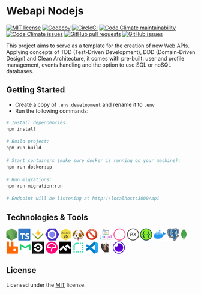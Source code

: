 # Webapi Nodejs

[![MIT license](https://img.shields.io/badge/license-MIT-blue.svg)](LICENSE)
[![Codecov](https://img.shields.io/codecov/c/github/leal32b/webapi-nodejs?logo=codecov&logoColor=white)](https://app.codecov.io/gh/leal32b/webapi-nodejs)
[![CircleCI](https://img.shields.io/circleci/build/github/leal32b/webapi-nodejs/main?logo=circleci)](https://app.circleci.com/pipelines/github/leal32b/webapi-nodejs)
[![Code Climate maintainability](https://img.shields.io/codeclimate/maintainability/leal32b/webapi-nodejs?logo=code-climate)](https://codeclimate.com/github/leal32b/webapi-nodejs/maintainability)
[![Code Climate issues](https://img.shields.io/codeclimate/issues/leal32b/webapi-nodejs?logo=codeclimate)](https://codeclimate.com/github/leal32b/webapi-nodejs/issues)
[![GitHub pull requests](https://img.shields.io/github/issues-pr/leal32b/webapi-nodejs?logo=github)](https://github.com/leal32b/webapi-nodejs/pulls)
[![GitHub issues](https://img.shields.io/github/issues/leal32b/webapi-nodejs?logo=github)](https://github.com/leal32b/webapi-nodejs/issues)


This project aims to serve as a template for the creation of new Web APIs. Applying concepts of TDD (Test-Driven Development), DDD (Domain-Driven Design) and Clean Architecture, it comes with pre-built: user and profile management, events handling and the option to use SQL or noSQL databases.


<!--
## Table of Contents

- [Webapi Nodejs](#webapi-nodejs)
  - [Getting Started](#getting-started)
  - [Technologies & Tools](#technologies--tools)
  - [License](#license)
-->


## Getting Started

- Create a copy of `.env.development` and rename it to `.env`
- Run the following commands:
```bash
# Install dependencies:
npm install

# Build project:
npm run build

# Start containers (make sure docker is running on your machine):
npm run docker:up

# Run migrations:
npm run migration:run

# Endpoint will be listening at http://localhost:3000/api
```


## Technologies & Tools

<a rel="Node.js" href="https://nodejs.org"><img src="./docs/logos/nodejs.svg" height="32"/></a>
<a rel="TypeScript" href="https://www.typescriptlang.org"><img src="./docs/logos/typescript.svg" height="32"/></a>
<a rel="Vitest" href="https://vitest.dev"><img src="./docs/logos/vitest.svg" height="32"/></a>
<a rel="ESLint" href="https://eslint.org"><img src="./docs/logos/eslint.svg" height="32"/></a>
<a rel="Standard " href="https://standardjs.com"><img src="./docs/logos/standardjs.svg" height="32"/></a>
<a rel="husky" href="https://typicode.github.io/husky"><img src="./docs/logos/husky.png" height="32"/></a>
<a rel="lint-staged" href="https://github.com/okonet/lint-staged#readme"><img src="./docs/logos/lintstaged.png" height="32"/></a>
<a rel="jscpd" href="https://github.com/kucherenko/jscpd#readme"><img src="./docs/logos/jscpd.svg" height="32"/></a>
<a rel="Conventional Commits" href="https://www.conventionalcommits.org"><img src="./docs/logos/conventionalcommits.svg" height="32"/></a>
<a rel="Express" href="https://expressjs.com"><img src="./docs/logos/express.svg" height="32"/></a>
<a rel="Swagger" href="https://swagger.io"><img src="./docs/logos/swagger.svg" height="32"/></a>
<a rel="Docker" href="https://www.docker.com"><img src="./docs/logos/docker.svg" height="32"/></a>
<a rel="PostgreSQL" href="https://www.postgresql.org"><img src="./docs/logos/postgresql.svg" height="32"/></a>
<a rel="MongoDB" href="https://www.mongodb.com"><img src="./docs/logos/mongodb.svg" height="32"/></a>
<a rel="Rabbitmq" href="https://www.rabbitmq.com"><img src="./docs/logos/rabbitmq.svg" height="32"/></a>
<a rel="Mailtrap" href="https://mailtrap.io"><img src="./docs/logos/mailtrap.svg" height="32"/></a>
<a rel="CircleCI" href="https://circleci.com"><img src="./docs/logos/circleci.svg" height="32"/></a>
<a rel="Codecov" href="https://about.codecov.io"><img src="./docs/logos/codecov.svg" height="32"/></a>
<a rel="Code Climate" href="https://codeclimate.com"><img src="./docs/logos/codeclimate.svg" height="32"/></a>
<a rel="Render" href="https://render.com"><img src="./docs/logos/render.svg" height="32"/></a>
<a rel="VS Code" href="https://code.visualstudio.com"><img src="./docs/logos/vscode.svg" height="32"/></a>
<a rel="DBeaver" href="https://dbeaver.io"><img src="./docs/logos/dbeaver.svg" height="32"/></a>
<a rel="Insomnia" href="https://insomnia.rest"><img src="./docs/logos/insomnia.svg" height="32"/></a>


## License

Licensed under the [MIT](LICENSE) license.
